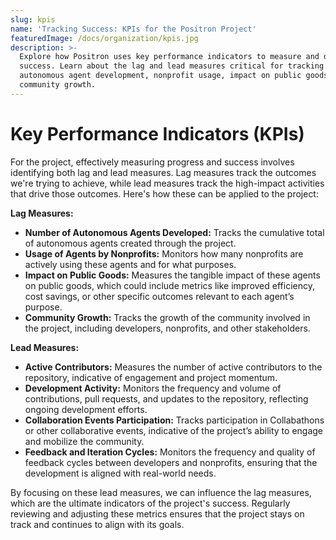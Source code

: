 ```yaml
---
slug: kpis
name: 'Tracking Success: KPIs for the Positron Project'
featuredImage: /docs/organization/kpis.jpg
description: >-
  Explore how Positron uses key performance indicators to measure and drive
  success. Learn about the lag and lead measures critical for tracking
  autonomous agent development, nonprofit usage, impact on public goods, and
  community growth.
---
```

# Key Performance Indicators (KPIs)

For the project, effectively measuring progress and success involves identifying both lag and lead measures. Lag measures track the outcomes we're trying to achieve, while lead measures track the high-impact activities that drive those outcomes. Here's how these can be applied to the project:

**Lag Measures:**
- **Number of Autonomous Agents Developed:** Tracks the cumulative total of autonomous agents created through the project.
- **Usage of Agents by Nonprofits:** Monitors how many nonprofits are actively using these agents and for what purposes.
- **Impact on Public Goods:** Measures the tangible impact of these agents on public goods, which could include metrics like improved efficiency, cost savings, or other specific outcomes relevant to each agent’s purpose.
- **Community Growth:** Tracks the growth of the community involved in the project, including developers, nonprofits, and other stakeholders.

**Lead Measures:**
- **Active Contributors:** Measures the number of active contributors to the repository, indicative of engagement and project momentum.
- **Development Activity:** Monitors the frequency and volume of contributions, pull requests, and updates to the repository, reflecting ongoing development efforts.
- **Collaboration Events Participation:** Tracks participation in Collabathons or other collaborative events, indicative of the project’s ability to engage and mobilize the community.
- **Feedback and Iteration Cycles:** Monitors the frequency and quality of feedback cycles between developers and nonprofits, ensuring that the development is aligned with real-world needs.

By focusing on these lead measures, we can influence the lag measures, which are the ultimate indicators of the project's success. Regularly reviewing and adjusting these metrics ensures that the project stays on track and continues to align with its goals.
